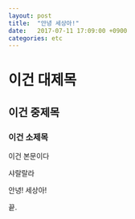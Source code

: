 ```yaml
---
layout: post
title:  "안녕 세상아!"
date:   2017-07-11 17:09:00 +0900
categories: etc
---
```


# 이건 대제목

## 이건 중제목

### 이건 소제목

이건 본문이다

샤랄랄라

안녕! 세상아!

끝.

